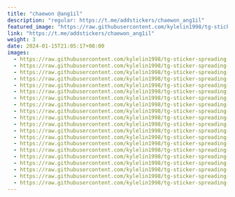```yaml
---
title: "chaewon @ang1il"
description: "regular: https://t.me/addstickers/chaewon_ang1il"
featured_image: "https://raw.githubusercontent.com/kylelin1998/tg-sticker-spreading-worldwide-images/main/img/53d9b73b-6c33-4244-940e-0afe86dc2696.jpg"
link: "https://t.me/addstickers/chaewon_ang1il"
weight: 3
date: 2024-01-15T21:05:17+08:00
images:
  - https://raw.githubusercontent.com/kylelin1998/tg-sticker-spreading-worldwide-images/main/img/53d9b73b-6c33-4244-940e-0afe86dc2696.jpg
  - https://raw.githubusercontent.com/kylelin1998/tg-sticker-spreading-worldwide-images/main/img/584a3a3a-e689-47a0-91a9-0c93093a7dd8.jpg
  - https://raw.githubusercontent.com/kylelin1998/tg-sticker-spreading-worldwide-images/main/img/da61c12e-cd96-463d-931a-241a8d1f7be2.jpg
  - https://raw.githubusercontent.com/kylelin1998/tg-sticker-spreading-worldwide-images/main/img/885498ae-46c8-40de-a020-55ad4f4d17c0.jpg
  - https://raw.githubusercontent.com/kylelin1998/tg-sticker-spreading-worldwide-images/main/img/b8e421f3-7335-4b88-bb4a-0af96d85afd4.jpg
  - https://raw.githubusercontent.com/kylelin1998/tg-sticker-spreading-worldwide-images/main/img/f1a2388b-9096-4ba1-a505-739e4114a917.jpg
  - https://raw.githubusercontent.com/kylelin1998/tg-sticker-spreading-worldwide-images/main/img/d8f3800a-ea43-43f7-b53a-338435b48d64.jpg
  - https://raw.githubusercontent.com/kylelin1998/tg-sticker-spreading-worldwide-images/main/img/dc24131f-25b3-42e7-9860-96ebb6e80b0f.jpg
  - https://raw.githubusercontent.com/kylelin1998/tg-sticker-spreading-worldwide-images/main/img/9f04aff1-258a-4eea-a9a3-832724bfa143.jpg
  - https://raw.githubusercontent.com/kylelin1998/tg-sticker-spreading-worldwide-images/main/img/a13c7609-ddbc-486b-ba44-281644c4c95f.jpg
  - https://raw.githubusercontent.com/kylelin1998/tg-sticker-spreading-worldwide-images/main/img/50b81428-8958-4d16-8645-e08f8e76dee5.jpg
  - https://raw.githubusercontent.com/kylelin1998/tg-sticker-spreading-worldwide-images/main/img/586b4c5d-8592-4e24-abf7-3db646d6bd12.jpg
  - https://raw.githubusercontent.com/kylelin1998/tg-sticker-spreading-worldwide-images/main/img/cd891e18-3f97-4832-bba5-bd0d8c7cb3a7.jpg
  - https://raw.githubusercontent.com/kylelin1998/tg-sticker-spreading-worldwide-images/main/img/c1155c00-a0eb-41b7-b78c-4fe2e67b5c24.jpg
  - https://raw.githubusercontent.com/kylelin1998/tg-sticker-spreading-worldwide-images/main/img/cea1784f-9d61-482c-b9ee-c8ec4633b5a7.jpg
  - https://raw.githubusercontent.com/kylelin1998/tg-sticker-spreading-worldwide-images/main/img/e93eb7de-b53f-4f72-bb90-e021739c6a73.jpg
  - https://raw.githubusercontent.com/kylelin1998/tg-sticker-spreading-worldwide-images/main/img/a7a6a7a6-19e8-4c94-9cd6-38eed15ef92e.jpg
  - https://raw.githubusercontent.com/kylelin1998/tg-sticker-spreading-worldwide-images/main/img/e206915f-3f66-4aad-9c22-e64744677e92.jpg
  - https://raw.githubusercontent.com/kylelin1998/tg-sticker-spreading-worldwide-images/main/img/8f420952-b95e-4d22-8bd1-7ae91f6d78b6.jpg
  - https://raw.githubusercontent.com/kylelin1998/tg-sticker-spreading-worldwide-images/main/img/e49fa855-6954-4185-ae9f-bf7584024cde.jpg
---
```

